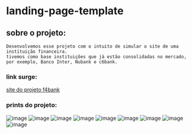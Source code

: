 # landing-page-template

## sobre o projeto:

```
Desenvolvemos esse projeto com o intuito de simular o site de uma instituição financeira.
tivemos como base instituições que já estão consolidadas no mercado, por exemplo, Banco Inter, Nubank e c6bank.

```

### link surge:

[site do projeto f4bank](http://f4banksa.surge.sh/)

### prints do projeto:

![image](https://user-images.githubusercontent.com/102323538/174347089-1ac1e47c-a1ff-40db-a463-04568ec7776b.png)
![image](https://user-images.githubusercontent.com/102323538/174347247-c7f5fd77-cfb6-4dfa-b89f-636be8593c4b.png)
![image](https://user-images.githubusercontent.com/102323538/174347358-6af72430-9532-406e-9fe3-a6d0b53ee156.png)
![image](https://user-images.githubusercontent.com/102323538/174347451-3b5f9c9b-194e-454c-8c2f-b8f5a5f46c2b.png)
![image](https://user-images.githubusercontent.com/102323538/174347534-16514f8f-e674-4ec8-b10b-4fa3b5318fc1.png)
![image](https://user-images.githubusercontent.com/102323538/174347634-b4dfb4b8-dccd-4e00-bc1c-4eaef90c2113.png)
![image](https://user-images.githubusercontent.com/102323538/174347710-e8f08d95-cc0c-4253-9f9e-73494abc8829.png)
![image](https://user-images.githubusercontent.com/102323538/174347756-46a0f42d-3d10-43fb-8318-96f876d295dc.png)
![image](https://user-images.githubusercontent.com/102323538/174347823-0ca595ca-d623-4ea5-adf9-e73db51925d1.png)

